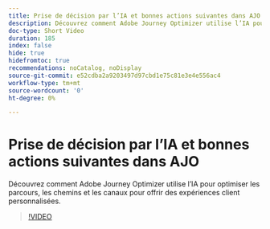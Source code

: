 ```yaml
---
title: Prise de décision par l’IA et bonnes actions suivantes dans AJO
description: Découvrez comment Adobe Journey Optimizer utilise l’IA pour optimiser les parcours, les chemins et les canaux pour offrir des expériences client personnalisées.
doc-type: Short Video
duration: 185
index: false
hide: true
hidefromtoc: true
recommendations: noCatalog, noDisplay
source-git-commit: e52cdba2a9203497d97cbd1e75c81e3e4e556ac4
workflow-type: tm+mt
source-wordcount: '0'
ht-degree: 0%

---
```



# Prise de décision par l’IA et bonnes actions suivantes dans AJO

Découvrez comment Adobe Journey Optimizer utilise l’IA pour optimiser les parcours, les chemins et les canaux pour offrir des expériences client personnalisées.

<!-- 62_S520_3442520_184_ai-decisioning-and-next-best-actions-in-ajo -->
>[!VIDEO](https://video.tv.adobe.com/v/3458188/?learn=on&enablevpops=true)
